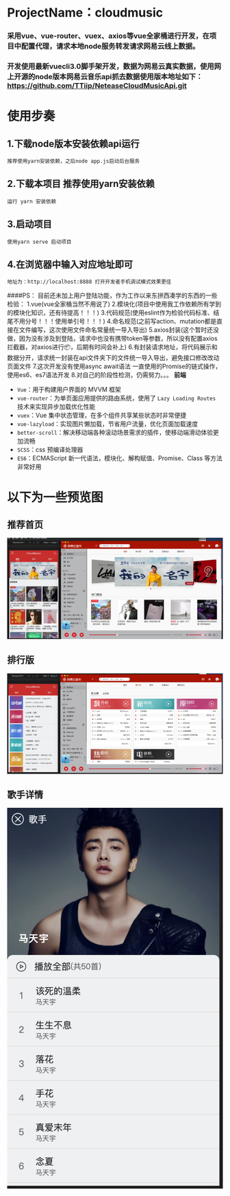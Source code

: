# ProjectName：cloudmusic

### 采用vue、vue-router、vuex、axios等vue全家桶进行开发，在项目中配置代理，请求本地node服务转发请求网易云线上数据。

### 开发使用最新vuecli3.0脚手架开发，数据为网易云真实数据，使用网上开源的node版本网易云音乐api抓去数据使用版本地址如下：https://github.com/TTiip/NeteaseCloudMusicApi.git

# 使用步奏
## 1.下载node版本安装依赖api运行
    推荐使用yarn安装依赖，之后node app.js启动后台服务
## 2.下载本项目 推荐使用yarn安装依赖
    运行 yarn 安装依赖
## 3.启动项目
    使用yarn serve 启动项目
## 4.在浏览器中输入对应地址即可
    地址为：http://localhost:8888 打开开发者手机调试模式效果更佳
####PS： 目前还未加上用户登陆功能，作为工作以来东拼西凑学的东西的一些检验：
    1.vue(vue全家桶当然不用说了)
    2.模块化(项目中使用我工作依赖所有学到的模块化知识，还有待提高！！！)
    3.代码规范(使用eslint作为检验代码标准、结尾不用分号！！！使用单引号！！！)
    4.命名规范(之前写action、mutation都是直接在文件编写，这次使用文件命名常量统一导入导出)
    5.axios封装(这个暂时还没做，因为没有涉及到登陆，请求中也没有携带token等参数，所以没有配置axios拦截器，对axios进行📦，后期有时间会补上)
    6.有封装请求地址，将代码展示和数据分开，请求统一封装在api文件夹下的文件统一导入导出，避免接口修改改动页面文件
    7.这次开发没有使用async await语法 一直使用的Promise的链式操作，使用es6、es7语法开发
    8.对自己的阶段性检测，仍需努力。。。
 **前端**
 
 * `Vue`：用于构建用户界面的 MVVM 框架
 * `vue-router`：为单页面应用提供的路由系统，使用了 `Lazy Loading Routes` 技术来实现异步加载优化性能
 * `vuex`：Vue 集中状态管理，在多个组件共享某些状态时非常便捷
 * `vue-lazyload`：实现图片懒加载，节省用户流量，优化页面加载速度
 * `better-scroll`：解决移动端各种滚动场景需求的插件，使移动端滑动体验更加流畅
 * `SCSS`：css 预编译处理器
 * `ES6`：ECMAScript 新一代语法，模块化、解构赋值、Promise、Class 等方法非常好用
 
 # 以下为一些预览图
 ## 推荐首页
 ![推荐](./doc/recommend.png)
 ## 排行版
 ![排行榜](./doc/rank.png)
 ## 歌手详情
 ![歌手详情](./doc/singer.png)

